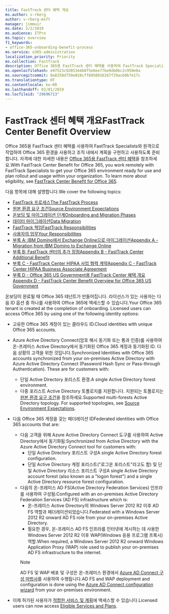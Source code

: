 ```yaml
---
title: FastTrack 센터 혜택 개요
ms.author: v-rberg
author: v-rberg-msft
manager: jimmuir
ms.date: 2/2/2019
ms.audience: ITPro
ms.topic: overview
f1_keywords:
- office-365-onboarding-benefit-process
ms.service: o365-administration
localization_priority: Priority
ms.collection: FastTrack
description: Office 365용 FastTrack 센터 혜택를 사용하여 FastTrack Specialists와 원격으로 작업하여 Office 365 환경을 사용하고 조직 내에서 계획을 구현하고 사용하도록 준비합니다. 자격에 대한 자세한 내용은 Office 365용 FastTrack 센터 혜택을 참조하세요.
ms.openlocfilehash: e97523c9205344b8f5e6ee77be9db0bc2c950e0a
ms.sourcegitcommit: 0a8250d759e010cff6958016267f29acb0b7e17c
ms.translationtype: HT
ms.contentlocale: ko-KR
ms.lasthandoff: 02/01/2019
ms.locfileid: "29696713"
---
```

# <a name="fasttrack-center-benefit-overview"></a><span data-ttu-id="b3635-104">FastTrack 센터 혜택 개요</span><span class="sxs-lookup"><span data-stu-id="b3635-104">FastTrack Center Benefit Overview</span></span>

<span data-ttu-id="b3635-p102">Office 365용 FastTrack 센터 혜택를 사용하여 FastTrack Specialists와 원격으로 작업하여 Office 365 환경을 사용하고 조직 내에서 계획을 구현하고 사용하도록 준비합니다. 자격에 대한 자세한 내용은 [Office 365용 FastTrack 센터 혜택](O365-fasttrack-benefit-for-office-365.md)을 참조하세요.</span><span class="sxs-lookup"><span data-stu-id="b3635-p102">With FastTrack Center Benefit for Office 365, you work remotely with FastTrack Specialists to get your Office 365 environment ready for use and plan rollout and usage within your organization. To learn more about eligibility, see [FastTrack Center Benefit for Office 365](O365-fasttrack-benefit-for-office-365.md).</span></span>
  
<span data-ttu-id="b3635-107">다음 항목에 대해 설명합니다.</span><span class="sxs-lookup"><span data-stu-id="b3635-107">We cover the following topics:</span></span>
- [<span data-ttu-id="b3635-108">FastTrack 프로세스</span><span class="sxs-lookup"><span data-stu-id="b3635-108">The FastTrack Process</span></span>](O365-fasttrack-process.md) 
- [<span data-ttu-id="b3635-109">원본 환경 요구 조건</span><span class="sxs-lookup"><span data-stu-id="b3635-109">Source Environment Expectations</span></span>](O365-source-environment-expectations.md)
- [<span data-ttu-id="b3635-110">온보딩 및 마이그레이션 단계</span><span class="sxs-lookup"><span data-stu-id="b3635-110">Onboarding and Migration Phases</span></span>](O365-onboarding-and-migration.md)
- [<span data-ttu-id="b3635-111">데이터 마이그레이션</span><span class="sxs-lookup"><span data-stu-id="b3635-111">Data Migration</span></span>](O365-data-migration.md)
- [<span data-ttu-id="b3635-112">FastTrack 책임</span><span class="sxs-lookup"><span data-stu-id="b3635-112">FastTrack Responsibilities</span></span>](O365-fasttrack-responsibilities.md)
- [<span data-ttu-id="b3635-113">사용자의 업무</span><span class="sxs-lookup"><span data-stu-id="b3635-113">Your Responsibilities</span></span>](O365-your-responsibilities.md) 
- [<span data-ttu-id="b3635-114">부록 A: IBM Domino에서 Exchange Online으로 마이그레이션</span><span class="sxs-lookup"><span data-stu-id="b3635-114">Appendix A - Migration from IBM Domino to Exchange Online</span></span>](O365-from-ibm-domino-to-exchange-online.md)
- [<span data-ttu-id="b3635-115">부록 B: FastTrack 센터의 추가 장점</span><span class="sxs-lookup"><span data-stu-id="b3635-115">Appendix B - FastTrack Center Additional Benefit</span></span>](O365-fasttrack-additional-benefits.md)
- [<span data-ttu-id="b3635-116">부록 C - FastTrack Center HIPAA 사업 협력 계약</span><span class="sxs-lookup"><span data-stu-id="b3635-116">Appendix C - FastTrack Center HIPAA Business Associate Agreement</span></span>](O365-hipaa-business-associate-agreement.md)
- [<span data-ttu-id="b3635-117">부록 D - Office 365 US Government용 FastTrack Center 혜택 개요</span><span class="sxs-lookup"><span data-stu-id="b3635-117">Appendix D - FastTrack Center Benefit Overview for Office 365 US Government</span></span>](US-Gov-appendix-overview.md)
    
<span data-ttu-id="b3635-p103">온보딩이 완료될 때 Office 365 테넌트가 만들어집니다. 라이선스가 있는 사용자는 다음 ID 옵션 중 하나를 사용하여 Office 365에 액세스할 수 있습니다.</span><span class="sxs-lookup"><span data-stu-id="b3635-p103">Your Office 365 tenant is created at the completion of onboarding. Licensed users can access Office 365 by using one of the following identity options:</span></span>
- <span data-ttu-id="b3635-120">고유한 Office 365 계정이 있는 클라우드 ID.</span><span class="sxs-lookup"><span data-stu-id="b3635-120">Cloud identities with unique Office 365 accounts.</span></span>
- <span data-ttu-id="b3635-p104">Azure Active Directory Connect(암호 해시 동기화 또는 통과 인증)를 사용하여 온-프레미스 Active Directory에서 동기화된 Office 365 계정과 동기화된 ID. 다음 상황의 고객을 위한 것입니다.</span><span class="sxs-lookup"><span data-stu-id="b3635-p104">Synchronized Identities with Office 365 accounts synchronized from your on-premises Active Directory with Azure Active Directory Connect (Password Hash Sync or Pass-through Authentication). These are for customers with:</span></span>
  - <span data-ttu-id="b3635-123">단일 Active Directory 포리스트 환경.</span><span class="sxs-lookup"><span data-stu-id="b3635-123">A single Active Directory forest environment.</span></span>
  - <span data-ttu-id="b3635-p105">다중 포리스트 Active Directory 토폴로지를 지원합니다. 지원되는 토폴로지는 [원본 환경 요구 조건](O365-source-environment-expectations.md)을 참조하세요.</span><span class="sxs-lookup"><span data-stu-id="b3635-p105">Supported multi-forests Active Directory topology. For supported topologies, see [Source Environment Expectations](O365-source-environment-expectations.md).</span></span>
- <span data-ttu-id="b3635-126">다음 Office 365 계정을 갖는 페더레이션 ID</span><span class="sxs-lookup"><span data-stu-id="b3635-126">Federated identities with Office 365 accounts that are:</span></span>
  - <span data-ttu-id="b3635-127">다음 고객을 위해 Azure Active Directory Connect 도구를 사용하여 Active Directory에서 동기화됨:</span><span class="sxs-lookup"><span data-stu-id="b3635-127">Synchronized from Active Directory with the Azure Active Directory Connect tool for customers with:</span></span>
      - <span data-ttu-id="b3635-128">단일 Active Directory 포리스트 구성</span><span class="sxs-lookup"><span data-stu-id="b3635-128">A single Active Directory forest configuration.</span></span>
      - <span data-ttu-id="b3635-129">단일 Active Directory 계정 포리스트("로그온 포리스트"라고도 함) 및 단일 Active Directory 리소스 포리스트 구성</span><span class="sxs-lookup"><span data-stu-id="b3635-129">A single Active Directory account forest (also known as a "logon forest") and a single Active Directory resource forest configuration.</span></span>
  - <span data-ttu-id="b3635-130">다음의 온-프레미스 AD FS(Active Directory Federation Services) 인프라를 사용하여 구성됨:</span><span class="sxs-lookup"><span data-stu-id="b3635-130">Configured with an on-premises Active Directory Federation Services (AD FS) infrastructure which is:</span></span>
      - <span data-ttu-id="b3635-131">온-프레미스 Active Directory의 Windows Server 2012 R2 이후 AD FS 역할과 페더레이션되었습니다.</span><span class="sxs-lookup"><span data-stu-id="b3635-131">Federated with a Windows Server 2012 R2 onward AD FS role from your on-premises Active Directory.</span></span>
      - <span data-ttu-id="b3635-132">필요한 경우, 온-프레미스 AD FS 인프라를 인터넷에 게시하는 데 사용한 Windows Server 2012 R2 이후 WAP(Windows 응용 프로그램 프록시) 역할.</span><span class="sxs-lookup"><span data-stu-id="b3635-132">When required, a Windows Server 2012 R2 onward Windows Application Proxy (WAP) role used to publish your on-premises AD FS infrastructure to the internet.</span></span>
    > [!NOTE]
    > <span data-ttu-id="b3635-133">AD FS 및 WAP 배포 및 구성은 온-프레미스 환경에서 [Azure AD Connect 구성 마법사](https://go.microsoft.com/fwlink/?linkid=844794)를 사용하여 수행됩니다.</span><span class="sxs-lookup"><span data-stu-id="b3635-133">AD FS and WAP deployment and configuration is done using the [Azure AD Connect configuration wizard](https://go.microsoft.com/fwlink/?linkid=844794) from your on-premises environment.</span></span> 
  
- <span data-ttu-id="b3635-134">이제 허가된 사용자가 [적합한 서비스 및 계획](M365-eligible-services-and-plans.md)에 액세스할 수 있습니다.</span><span class="sxs-lookup"><span data-stu-id="b3635-134">Licensed users can now access [Eligible Services and Plans](M365-eligible-services-and-plans.md).</span></span>
    

 
